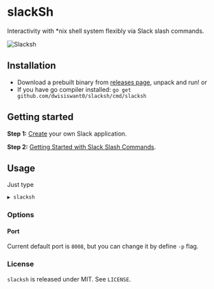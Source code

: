 # slackSh

Interactivity with \*nix shell system flexibly via Slack slash commands.

![Slacksh](https://user-images.githubusercontent.com/25837540/90976344-6577db00-e566-11ea-9c8b-ba7e4ffe6141.png)

## Installation

- Download a prebuilt binary from [releases page](https://github.com/dwisiswant0/slacksh/releases/latest), unpack and run! or
- If you have go compiler installed: `go get github.com/dwisiswant0/slacksh/cmd/slacksh`

## Getting started

**Step 1:** [Create](https://api.slack.com/apps/new) your own Slack application.

**Step 2:** [Getting Started with Slack Slash Commands](https://api.slack.com/interactivity/slash-commands#getting_started).

## Usage

Just type

```bash
▶ slacksh
```

### Options

#### Port

Current default port is `8008`, but you can change it by define `-p` flag.

### License

`slacksh` is released under MIT. See `LICENSE`.